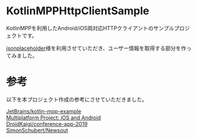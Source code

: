 # KotlinMPPHttpClientSample

KotlinMPPを利用したAndroid/iOS両対応HTTPクライアントのサンプルプロジェクトです。

[jsonplaceholder](https://jsonplaceholder.typicode.com/)様を利用させていただき、ユーザー情報を取得する部分を作ってみました。


# 参考
以下を本プロジェクト作成の参考にさせていただきました。

[JetBrains/kotlin-mpp-example](https://github.com/JetBrains/kotlin-mpp-example)  
[Multiplatform Project: iOS and Android](https://kotlinlang.org/docs/tutorials/native/mpp-ios-android.html)  
[DroidKaigi/conference-app-2019](https://github.com/DroidKaigi/conference-app-2019)  
[SimonSchubert/Newsout](https://github.com/SimonSchubert/Newsout)  
